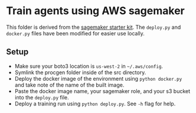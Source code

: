 # Train agents using AWS sagemaker

This folder is derived from the [sagemaker starter kit](https://github.com/aws-samples/sagemaker-rl-procgen-ray). The `deploy.py` and `docker.py` files have been modified for easier use locally.

## Setup

- Make sure your boto3 location is `us-west-2` in `~/.aws/config`.
- Symlink the procgen folder inside of the src directory.
- Deploy the docker image of the environment using `python docker.py` and take note of the name of the built image.
- Paste the docker image name, your sagemaker role, and your s3 bucket into the `deploy.py` file.
- Deploy a training run using `python deploy.py`. See `-h` flag for help.
